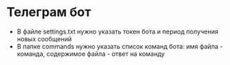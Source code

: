 # Телеграм бот

* В файле settings.txt нужно указать токен бота и период получения новых сообщений
* В папке commands нужно указать список команд бота: имя файла - команда, содержимое файла - ответ на команду
